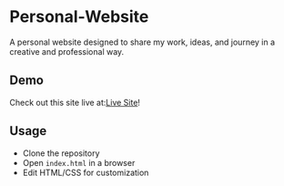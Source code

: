 # Personal-Website
A personal website designed to share my work, ideas, and journey in a creative and professional way.

## Demo

Check out this site live at:[Live Site](https://rainier-ps.github.io/Personal-Website/)!

## Usage

* Clone the repository
* Open `index.html` in a browser
* Edit HTML/CSS for customization
